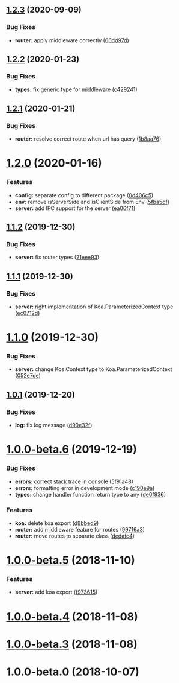 ## [1.2.3](https://github.com/banejs/framework/compare/v1.2.2...v1.2.3) (2020-09-09)


### Bug Fixes

* **router:** apply middleware correctly ([66dd97d](https://github.com/banejs/framework/commit/66dd97db422ea53aa2a43f641f43e9e7136897f5))



## [1.2.2](https://github.com/banejs/framework/compare/v1.2.1...v1.2.2) (2020-01-23)


### Bug Fixes

* **types:** fix generic type for middleware ([c429241](https://github.com/banejs/framework/commit/c4292412c18d18109554974c561b7291d5a7e544))



## [1.2.1](https://github.com/banejs/framework/compare/v1.2.0...v1.2.1) (2020-01-21)


### Bug Fixes

* **router:** resolve correct route when url has query ([1b8aa76](https://github.com/banejs/framework/commit/1b8aa76e1cfada407d1755b41edd0adf3c462929))



# [1.2.0](https://github.com/banejs/framework/compare/v1.1.2...v1.2.0) (2020-01-16)


### Features

* **config:** separate config to different package ([0d406c5](https://github.com/banejs/framework/commit/0d406c5318f5961b778d943a62ac1d4cf6dafbae))
* **env:** remove isServerSide and isClientSide from Env ([5fba5df](https://github.com/banejs/framework/commit/5fba5dfa14746b612aaefaf48860038843cc860d))
* **server:** add IPC support for the server ([ea06f71](https://github.com/banejs/framework/commit/ea06f71b877ac862e0ad8c0797dbff6b5e208f7d))



## [1.1.2](https://github.com/banejs/framework/compare/v1.1.1...v1.1.2) (2019-12-30)


### Bug Fixes

* **server:** fix router types ([21eee93](https://github.com/banejs/framework/commit/21eee9351d78095a8e624f722f7fa15b06c1129f))



## [1.1.1](https://github.com/banejs/framework/compare/v1.1.0...v1.1.1) (2019-12-30)


### Bug Fixes

* **server:** right implementation of Koa.ParameterizedContext type ([ec0712d](https://github.com/banejs/framework/commit/ec0712d31faab7725fba773b2093d449bf064b5c))



# [1.1.0](https://github.com/banejs/framework/compare/v1.0.1...v1.1.0) (2019-12-30)


### Bug Fixes

* **server:** change Koa.Context type to Koa.ParameterizedContext ([052e7de](https://github.com/banejs/framework/commit/052e7de58a731775574a3e18a8726bc6d900ece3))



## [1.0.1](https://github.com/banejs/framework/compare/v1.0.0-beta.6...v1.0.1) (2019-12-20)


### Bug Fixes

* **log:** fix log message ([d90e32f](https://github.com/banejs/framework/commit/d90e32f58272de4ebefb2aae81e07443fcd8ac5c))



# [1.0.0-beta.6](https://github.com/banejs/framework/compare/v1.0.0-beta.5...v1.0.0-beta.6) (2019-12-19)


### Bug Fixes

* **errors:** correct stack trace in console ([5f91a48](https://github.com/banejs/framework/commit/5f91a484e4d32294c5fec705eac47b404de28bf3))
* **errors:** formatting error in development mode ([c190e9a](https://github.com/banejs/framework/commit/c190e9a75fc351369dd9cfb016691e0c29be80ba))
* **types:** change handler function return type to any ([de0f936](https://github.com/banejs/framework/commit/de0f93668f850445340775d76de66e016b6148ea))


### Features

* **koa:** delete koa export ([d8bbed9](https://github.com/banejs/framework/commit/d8bbed9b87fd9c567a621d17232c960217b9ae93))
* **router:** add middleware feature for routes ([99716a3](https://github.com/banejs/framework/commit/99716a3af9f6b15fe38d571172f710c0a8459c63))
* **router:** move routes to separate class ([dedafc4](https://github.com/banejs/framework/commit/dedafc421876b3104ba680fcd8a29bf071042141))



# [1.0.0-beta.5](https://github.com/banejs/framework/compare/v1.0.0-beta.4...v1.0.0-beta.5) (2018-11-10)


### Features

* **server:** add koa export ([f973615](https://github.com/banejs/framework/commit/f97361588ab97ee03d631533331e83a7ea5e7770))



# [1.0.0-beta.4](https://github.com/banejs/framework/compare/1.0.0-beta.3...v1.0.0-beta.4) (2018-11-08)



# [1.0.0-beta.3](https://github.com/banejs/framework/compare/1.0.0-beta.0...1.0.0-beta.3) (2018-11-08)



# 1.0.0-beta.0 (2018-10-07)



